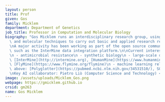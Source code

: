 ```yaml
---
layout: person
title: Prof
given: Gos
family: Micklem
department: Department of Genetics
job_title: Professor in Computation and Molecular Biology
biography: "Gos Micklem runs an interdisciplinary research group, using computational\
  \ and molecular techniques to carry out basic and applied research related to biology.\n\
  \nA major activity has been working as part of the open source community on projects\
  \ such as the InterMine data integration platform.\n\nCurrent interests include:\n\
  \n - antimicrobial resistance\n - synthetic biology\n - large-scale data integration:\
  \ [InterMine](http://intermine.org), [HumanMine](https://www.humanmine.org/humanmine),\
  \ [FlyMine](https://www.flymine.org/flymine)\n - machine learning related to the\
  \ above: [Polyglotter](https://pubmed.ncbi.nlm.nih.gov/34531510/), SQLformer, [SFAVEL](https://arxiv.org/abs/2309.16540)\n\
  \nKey AI collaborator: Pietro Liò (Computer Science and Technology) <https://www.cl.cam.ac.uk/~pl219>"
image: /assets/uploads/Micklem_Gos.png
webpage: https://gmicklem.github.io
crsid: gm263
name: Gos Micklem
---
```

